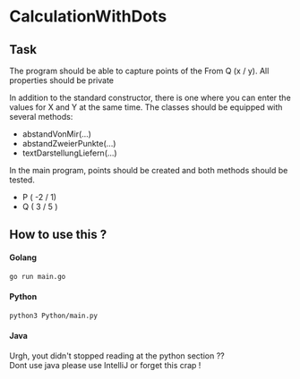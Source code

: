 # CalculationWithDots

## Task

The program should be able to capture points of the From Q (x / y).
All properties should be private

In addition to the standard constructor, there is one where you can enter the values for X and Y at the same time.
The classes should be equipped with several methods:
- abstandVonMir(...)
- abstandZweierPunkte(...)
- textDarstellungLiefern(...)

In the main program, points should be created and both methods should be tested.
- P ( -2 / 1)
- Q ( 3 / 5 )

## How to use this ?

#### Golang

```sh
go run main.go
```

#### Python
```sh
python3 Python/main.py
```

#### Java
Urgh, yout didn't stopped reading at the python section ??  
Dont use java please use IntelliJ or forget this crap !
